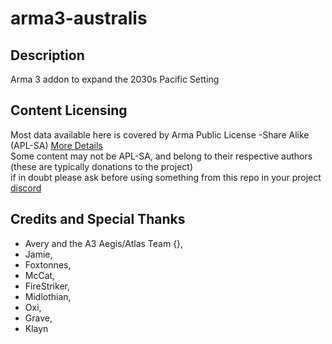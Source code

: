 # arma3-australis

## Description
Arma 3 addon to expand the 2030s Pacific Setting

## Content Licensing
Most data available here is covered by Arma Public License -Share Alike (APL-SA) [More Details](https://www.bohemia.net/community/licenses/arma-public-license-share-alike)  
Some content may not be APL-SA, and belong to their respective authors (these are typically donations to the project)  
if in doubt please ask before using something from this repo in your project
[discord]()
## Credits and Special Thanks
 - Avery and the A3 Aegis/Atlas Team {},
 - Jamie,
 - Foxtonnes,
 - McCat,
 - FireStriker,
 - Midlothian,
 - Oxi,
 - Grave,
 - Klayn
